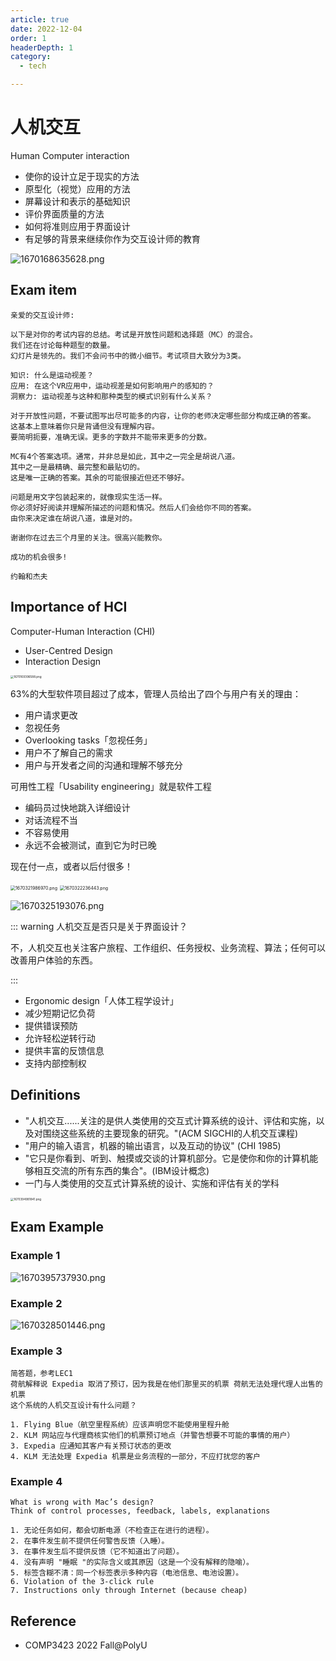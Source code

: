 ```yaml
---
article: true
date: 2022-12-04
order: 1
headerDepth: 1
category:
  - tech

---
```


# 人机交互

Human Computer interaction

- 使你的设计立足于现实的方法
- 原型化（视觉）应用的方法
- 屏幕设计和表示的基础知识
- 评价界面质量的方法
- 如何将准则应用于界面设计
- 有足够的背景来继续你作为交互设计师的教育

<!-- more -->

![1670168635628.png](https://pic.hanjiaming.com.cn/2022/12/04/5d36002fa771d.png)

## Exam item

```
亲爱的交互设计师:

以下是对你的考试内容的总结。考试是开放性问题和选择题（MC）的混合。
我们还在讨论每种题型的数量。
幻灯片是领先的。我们不会问书中的微小细节。考试项目大致分为3类。

知识: 什么是运动视差？
应用: 在这个VR应用中，运动视差是如何影响用户的感知的？
洞察力: 运动视差与这种和那种类型的模式识别有什么关系？

对于开放性问题，不要试图写出尽可能多的内容，让你的老师决定哪些部分构成正确的答案。
这基本上意味着你只是背诵但没有理解内容。
要简明扼要，准确无误。更多的字数并不能带来更多的分数。

MC有4个答案选项。通常，并非总是如此，其中之一完全是胡说八道。
其中之一是最精确、最完整和最贴切的。
这是唯一正确的答案。其余的可能很接近但还不够好。

问题是用文字包装起来的，就像现实生活一样。
你必须好好阅读并理解所描述的问题和情况。然后人们会给你不同的答案。
由你来决定谁在胡说八道，谁是对的。

谢谢你在过去三个月里的关注。很高兴能教你。

成功的机会很多!

约翰和杰夫
```

## Importance of HCI

Computer-Human Interaction (CHI)

- User-Centred Design
- Interaction Design

<img src="https://pic.hanjiaming.com.cn/2022/12/04/f5d6c743ecf46.png" alt="1670169396588.png" style="zoom: 33%;" />

63%的大型软件项目超过了成本，管理人员给出了四个与用户有关的理由：

- 用户请求更改
- 忽视任务
- Overlooking tasks「忽视任务」
- 用户不了解自己的需求
- 用户与开发者之间的沟通和理解不够充分

可用性工程「Usability engineering」就是软件工程

- 编码员过快地跳入详细设计
- 对话流程不当
- 不容易使用
- 永远不会被测试，直到它为时已晚

现在付一点，或者以后付很多！

<img src="https://pic.hanjiaming.com.cn/2022/12/06/58cae5f1b57b9.png" alt="1670321986970.png" style="zoom:50%;" />

<img src="https://pic.hanjiaming.com.cn/2022/12/06/e9c44361f3d1e.png" alt="1670322236443.png" style="zoom: 50%;" />

![1670325193076.png](https://pic.hanjiaming.com.cn/2022/12/06/b99bcfe64770b.png)

::: warning 人机交互是否只是关于界面设计？

不，人机交互也关注客户旅程、工作组织、任务授权、业务流程、算法；任何可以改善用户体验的东西。

:::

- Ergonomic design「人体工程学设计」
- 减少短期记忆负荷
- 提供错误预防
- 允许轻松逆转行动
- 提供丰富的反馈信息
- 支持内部控制权

## Definitions

- "人机交互......关注的是供人类使用的交互式计算系统的设计、评估和实施，以及对围绕这些系统的主要现象的研究。"(ACM SIGCHI的人机交互课程)
- "用户的输入语言，机器的输出语言，以及互动的协议" (CHI 1985)
- "它只是你看到、听到、触摸或交谈的计算机部分。它是使你和你的计算机能够相互交流的所有东西的集合"。(IBM设计概念)
- 一门与人类使用的交互式计算系统的设计、实施和评估有关的学科

<img src="https://pic.hanjiaming.com.cn/2022/12/07/e2aecb05a8ea4.png" alt="1670394981841.png" style="zoom:33%;" />

## Exam Example

### Example 1

![1670395737930.png](https://pic.hanjiaming.com.cn/2022/12/07/917ce678217ea.png)

### Example 2

![1670328501446.png](https://pic.hanjiaming.com.cn/2022/12/06/20aa27a2e1e6d.png)

### Example 3

```
简答题，参考LEC1
荷航解释说 Expedia 取消了预订，因为我是在他们那里买的机票 荷航无法处理代理人出售的机票
这个系统的人机交互设计有什么问题？

1. Flying Blue（航空里程系统）应该声明您不能使用里程升舱
2. KLM 网站应与代理商核实他们的机票预订地点（并警告想要不可能的事情的用户）
3. Expedia 应通知其客户有关预订状态的更改
4. KLM 无法处理 Expedia 机票是业务流程的一部分，不应打扰您的客户
```

### Example 4

```
What is wrong with Mac’s design? 
Think of control processes, feedback, labels, explanations

1. 无论任务如何，都会切断电源（不检查正在进行的进程）。
2. 在事件发生前不提供任何警告反馈（入睡）。
3. 在事件发生后不提供反馈（它不知道出了问题）。
4. 没有声明 "睡眠 "的实际含义或其原因（这是一个没有解释的隐喻）。
5. 标签含糊不清：同一个标签表示多种内容（电池信息、电池设置）。
6. Violation of the 3-click rule
7. Instructions only through Internet (because cheap)
```

## Reference

- COMP3423 2022 Fall@PolyU
